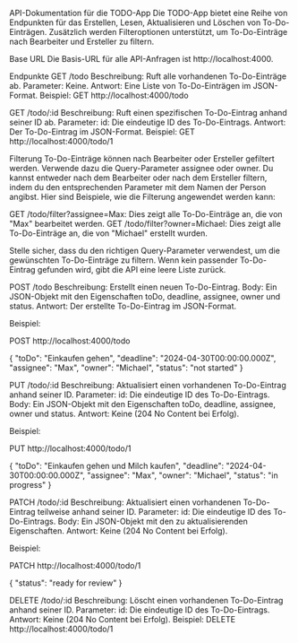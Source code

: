 API-Dokumentation für die TODO-App
Die TODO-App bietet eine Reihe von Endpunkten für das Erstellen, Lesen, Aktualisieren und Löschen von To-Do-Einträgen. Zusätzlich werden Filteroptionen unterstützt, um To-Do-Einträge nach Bearbeiter und Ersteller zu filtern.

Base URL
Die Basis-URL für alle API-Anfragen ist http://localhost:4000.

Endpunkte
GET /todo
Beschreibung: Ruft alle vorhandenen To-Do-Einträge ab.
Parameter: Keine.
Antwort: Eine Liste von To-Do-Einträgen im JSON-Format.
Beispiel: GET http://localhost:4000/todo


GET /todo/:id
Beschreibung: Ruft einen spezifischen To-Do-Eintrag anhand seiner ID ab.
Parameter: id: Die eindeutige ID des To-Do-Eintrags.
Antwort: Der To-Do-Eintrag im JSON-Format.
Beispiel: GET http://localhost:4000/todo/1


Filterung
To-Do-Einträge können nach Bearbeiter oder Ersteller gefiltert werden. Verwende dazu die Query-Parameter assignee oder owner. Du kannst entweder nach dem Bearbeiter oder nach dem Ersteller filtern, indem du den entsprechenden Parameter mit dem Namen der Person angibst. Hier sind Beispiele, wie die Filterung angewendet werden kann:

GET /todo/filter?assignee=Max: Dies zeigt alle To-Do-Einträge an, die von "Max" bearbeitet werden.
GET /todo/filter?owner=Michael: Dies zeigt alle To-Do-Einträge an, die von "Michael" erstellt wurden.

Stelle sicher, dass du den richtigen Query-Parameter verwendest, um die gewünschten To-Do-Einträge zu filtern. Wenn kein passender To-Do-Eintrag gefunden wird, gibt die API eine leere Liste zurück.


POST /todo
Beschreibung: Erstellt einen neuen To-Do-Eintrag.
Body: Ein JSON-Objekt mit den Eigenschaften toDo, deadline, assignee, owner und status.
Antwort: Der erstellte To-Do-Eintrag im JSON-Format.

Beispiel: 

POST http://localhost:4000/todo

{
    "toDo": "Einkaufen gehen",
    "deadline": "2024-04-30T00:00:00.000Z",
    "assignee": "Max",
    "owner": "Michael",
    "status": "not started"
}


PUT /todo/:id
Beschreibung: Aktualisiert einen vorhandenen To-Do-Eintrag anhand seiner ID.
Parameter: id: Die eindeutige ID des To-Do-Eintrags.
Body: Ein JSON-Objekt mit den Eigenschaften toDo, deadline, assignee, owner und status.
Antwort: Keine (204 No Content bei Erfolg).

Beispiel:

PUT http://localhost:4000/todo/1

{
    "toDo": "Einkaufen gehen und Milch kaufen",
    "deadline": "2024-04-30T00:00:00.000Z",
    "assignee": "Max",
    "owner": "Michael",
    "status": "in progress"
}


PATCH /todo/:id
Beschreibung: Aktualisiert einen vorhandenen To-Do-Eintrag teilweise anhand seiner ID.
Parameter: id: Die eindeutige ID des To-Do-Eintrags.
Body: Ein JSON-Objekt mit den zu aktualisierenden Eigenschaften.
Antwort: Keine (204 No Content bei Erfolg).

Beispiel: 

PATCH http://localhost:4000/todo/1

{
    "status": "ready for review"
}


DELETE /todo/:id
Beschreibung: Löscht einen vorhandenen To-Do-Eintrag anhand seiner ID.
Parameter: id: Die eindeutige ID des To-Do-Eintrags.
Antwort: Keine (204 No Content bei Erfolg).
Beispiel: DELETE http://localhost:4000/todo/1